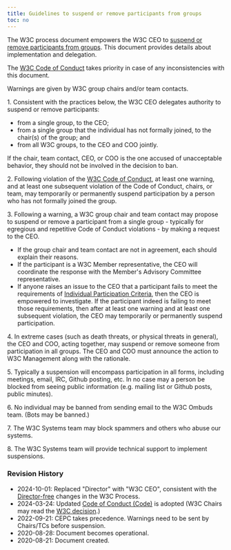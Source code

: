 ```yaml
---
title: Guidelines to suspend or remove participants from groups
toc: no
---
```


The W3C process document empowers the W3C CEO to [suspend or remove participants from groups](/policies/process/#ParticipationCriteria). This document provides details about implementation and delegation.

The [W3C Code of Conduct](/policies/code-of-conduct/) takes priority in case of any inconsistencies with this document.

Warnings are given by W3C group chairs and/or team contacts.

1\. Consistent with the practices below, the W3C CEO delegates authority to suspend or remove participants:

- from a single group, to the CEO;
- from a single group that the individual has not formally joined, to the chair(s) of the group; and
- from all W3C groups, to the CEO and COO jointly.

If the chair, team contact, CEO, or COO is the one accused of unacceptable behavior, they should not be involved in the decision to ban.

2\. Following violation of the [W3C Code of Conduct](/policies/code-of-conduct/), at least one warning, and at least one subsequent violation of the Code of Conduct, chairs, or team, may temporarily or permanently suspend participation by a person who has not formally joined the group.

3\. Following a warning, a W3C group chair and team contact may propose to suspend or remove a participant from a single group - typically for egregious and repetitive Code of Conduct violations - by making a request to the CEO.

- If the group chair and team contact are not in agreement, each should explain their reasons.
- If the participant is a W3C Member representative, the CEO will coordinate the response with the Member's Advisory Committee representative.
- If anyone raises an issue to the CEO that a participant fails to meet the requirements of [Individual Participation Criteria](/policies/process/#ParticipationCriteria), then the CEO is empowered to investigate. If the participant indeed is failing to meet those requirements, then after at least one warning and at least one subsequent violation, the CEO may temporarily or permanently suspend participation.

4\. In extreme cases (such as death threats, or physical threats in general), the CEO and COO, acting together, may suspend or remove someone from participation in all groups. The CEO and COO must announce the action to W3C Management along with the rationale.

5\. Typically a suspension will encompass participation in all forms, including meetings, email, IRC, Github posting, etc. In no case may a person be blocked from seeing public information (e.g. mailing list or Github posts, public minutes).

6\. No individual may be banned from sending email to the W3C Ombuds team. (Bots may be banned.)

7\. The W3C Systems team may block spammers and others who abuse our systems.

8\. The W3C Systems team will provide technical support to implement suspensions.

### Revision History

- 2024-10-01: Replaced "Director" with "W3C CEO", consistent with the [Director-free](https://www.w3.org/2023/Process-20230612/#dirfree-changes) changes in the W3C Process.
- 2024-03-24: Updated [Code of Conduct (Code)](https://www.w3.org/news/2024/w3c-adopts-updated-code-of-conduct-code/) is adopted (W3C Chairs may read the [W3C decision](https://lists.w3.org/Archives/Member/chairs/2024JanMar/0059.html).)
- 2022-09-21: CEPC takes precedence. Warnings need to be sent by Chairs/TCs before suspension.
- 2020-08-28: Document becomes operational.
- 2020-08-21: Document created.
